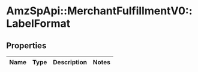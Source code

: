 # AmzSpApi::MerchantFulfillmentV0::LabelFormat

## Properties
Name | Type | Description | Notes
------------ | ------------- | ------------- | -------------

